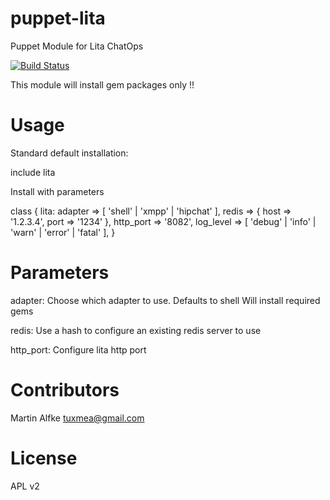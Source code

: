 puppet-lita
===========

Puppet Module for Lita ChatOps

[![Build Status](https://travis-ci.org/tuxmea/tuxmea-lita.png)](https://travis-ci.org/tuxmea/tuxmea-lita)

This module will install gem packages only !!

Usage
=====

Standard default installation:

  include lita

Install with parameters

  class { lita:
    adapter   => [ 'shell' | 'xmpp' | 'hipchat' ],
    redis     => { host => '1.2.3.4', port => '1234' },
    http_port => '8082',
    log_level => [ 'debug' | 'info' | 'warn' | 'error' | 'fatal' ], 
  }

Parameters
==========

  adapter:
  Choose which adapter to use.
  Defaults to shell
  Will install required gems

  redis:
  Use a hash to configure an existing redis server to use

  http_port:
  Configure lita http port

Contributors
============

  Martin Alfke <tuxmea@gmail.com>

License
=======

APL v2

